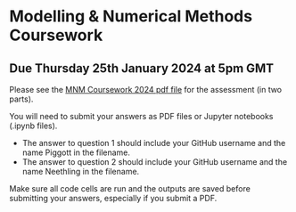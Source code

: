 # Modelling & Numerical Methods Coursework

## Due Thursday 25th January 2024 at 5pm GMT

Please see the [MNM Coursework 2024 pdf file](./MNM%20Coursework%202024.pdf) for the assessment (in two parts).

You will need to submit your answers as PDF files or Jupyter notebooks (.ipynb files).
- The answer to question 1 should include your GitHub username and the name Piggott in the filename.
- The answer to question 2 should include your GitHub username and the name Neethling in the filename.

Make sure all code cells are run and the outputs are saved before submitting your answers, especially if you submit a PDF.